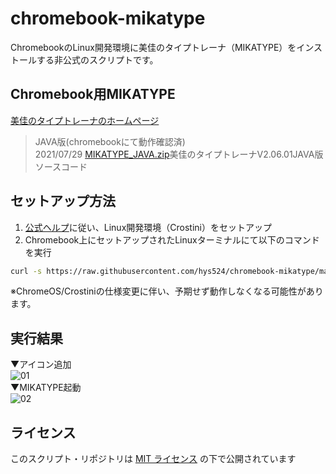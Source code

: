 # chromebook-mikatype
ChromebookのLinux開発環境に美佳のタイプトレーナ（MIKATYPE）をインストールする非公式のスクリプトです。


## Chromebook用MIKATYPE
[美佳のタイプトレーナのホームページ](https://www.asahi-net.or.jp/~bg8j-immr/)  
> JAVA版(chromebookにて動作確認済)  
> 2021/07/29 [MIKATYPE_JAVA.zip](https://www.asahi-net.or.jp/~bg8j-immr/mikatype_java.zip)美佳のタイプトレーナV2.06.01JAVA版ソースコード  


## セットアップ方法

1. [公式ヘルプ](https://support.google.com/chromebook/answer/9145439?hl=ja)に従い、Linux開発環境（Crostini）をセットアップ  
2. Chromebook上にセットアップされたLinuxターミナルにて以下のコマンドを実行  

``` sh
curl -s https://raw.githubusercontent.com/hys524/chromebook-mikatype/main/scripts/install.sh | bash
```

※ChromeOS/Crostiniの仕様変更に伴い、予期せず動作しなくなる可能性があります。


## 実行結果
▼アイコン追加  
![01](https://user-images.githubusercontent.com/22715799/166508152-7c5d5b3f-3397-4f77-807b-38dcdbd547b7.png)  
▼MIKATYPE起動  
![02](https://user-images.githubusercontent.com/22715799/166508164-0e740cbf-fcec-47b2-834b-03a9bcb99768.png)  


## ライセンス
このスクリプト・リポジトリは [MIT ライセンス](./LICENSE) の下で公開されています
